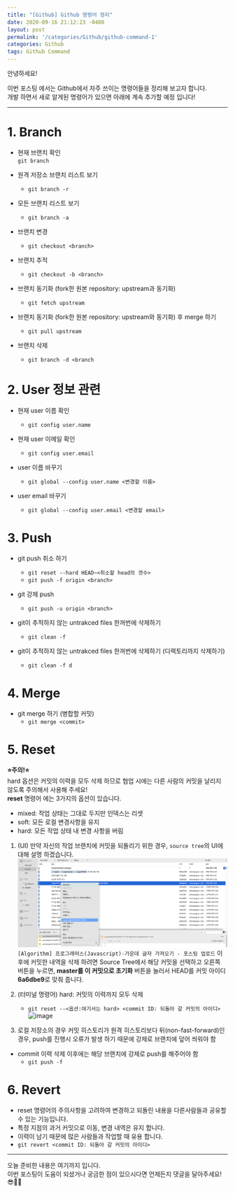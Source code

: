 ```yaml
---
title: "[Github] Github 명령어 정리"
date: 2020-09-16 21:12:23 -0400
layout: post
permalink: '/categories/Github/github-command-1'
categories: Github
tags: Github Command
---
```


안녕하세요!

이번 포스팅 에서는 Github에서 자주 쓰이는 명령어들을 정리해 보고자 합니다.  
개발 하면서 새로 알게된 명령어가 있으면 아래에 계속 추가할 예정 입니다!

-----
# 1. Branch
- 현재 브랜치 확인  
`git branch`

- 원격 저장소 브랜치 리스트 보기  
    - `git branch -r`

- 모든 브랜치 리스트 보기  
    - `git branch -a`

- 브랜치 변경  
    - `git checkout <branch>`

- 브랜치 추적  
    - `git checkout -b <branch>`

- 브랜치 동기화 (fork한 원본 repository: upstream과 동기화)  
    - `git fetch upstream`

- 브랜치 동기화 (fork한 원본 repository: upstream와 동기화) 후 merge 하기  
    - `git pull upstream`

- 브랜치 삭제  
    - `git branch -d <branch`


# 2. User 정보 관련
- 현재 user 이름 확인  
    - `git config user.name`

- 현재 user 이메일 확인  
    - `git config user.email`

- user 이름 바꾸기  
    - `git global --config user.name <변경할 이름>`

- user email 바꾸기  
    - `git global --config user.email <변경할 email>`


# 3. Push
- git push 취소 하기  
    - `git reset --hard HEAD~<취소할 head의 갯수>`  
    - `git push -f origin <branch>`  

- git 강제 push  
    - `git push -u origin <branch>`

- git이 추적하지 않는 untrakced files 한꺼번에 삭제하기  
    - `git clean -f`

- git이 추적하지 않는 untrakced files 한꺼번에 삭제하기 (디렉토리까지 삭제하기)  
    - `git clean -f d`


# 4. Merge
- git merge 하기 (병합할 커밋)  
    - `git merge <commit>`


# 5. Reset
**⭐️주의!⭐️**  
hard 옵션은 커밋의 이력을 모두 삭제 하므로 협업 시에는 다른 사람의 커밋을 날리지 않도록 주의해서 사용해 주세요!  
**reset** 명령어 에는 3가지의 옵션이 있습니다.
- mixed: 작업 상태는 그대로 두지만 인덱스는 리셋
- soft: 모든 로컬 변경사항을 유지
- hard: 모든 작업 상태 내 변경 사항을 버림 

1. (UI) 만약 자신의 작업 브랜치에 커밋을 되돌리기 위한 경우, `source tree`의 UI에 대해 설명 하겠습니다.  
![image](/assets/images/github/git-commit-reset.png)
`[Algorithm] 프로그래머스(Javascript)-가운데 글자 가져오기 - 포스팅 업로드` 이후에 커밋한 내역을 삭제 하려면 Source Tree에서 해당 커밋을 선택하고 오른쪽 버튼을 누르면, **master를 이 커밋으로 초기화** 버튼을 눌러서 HEAD를 커밋 아이디 **6a6dbe9**로 맞춰 줍니다.

2. (터미널 명령어) hard: 커밋의 이력까지 모두 삭제
    - `git reset --<옵션:여기서는 hard> <commit ID: 되돌아 갈 커밋의 아이디>`
![image](/assets/images/github/git-branch-pointer.png)

3. 로컬 저장소의 경우 커밋 히스토리가 원격 히스토리보다 뒤(non-fast-forward)인 경우, push를 진행시 오류가 발생 하기 때문에 강제로 브랜치에 덮어 씌워야 함
- commit 이력 삭제 이후에는 해당 브랜치에 강제로 push를 해주어야 함
   - `git push -f`


# 6. Revert
- reset 명령어의 주의사항을 고려하여 변경하고 되돌린 내용을 다른사람들과 공유할 수 있는 기능입니다.
- 특정 지점의 과거 커밋으로 이동, 변경 내역은 유지 합니다.
- 이력이 남기 때문에 많은 사람들과 작업할 때 유용 합니다.
- `git revert <commit ID: 되돌아 갈 커밋의 아이디>`


-----

오늘 준비한 내용은 여기까지 입니다.  
이번 포스팅이 도움이 되셨거나 궁금한 점이 있으시다면 언제든지 댓글을 달아주세요!😎👍🏻